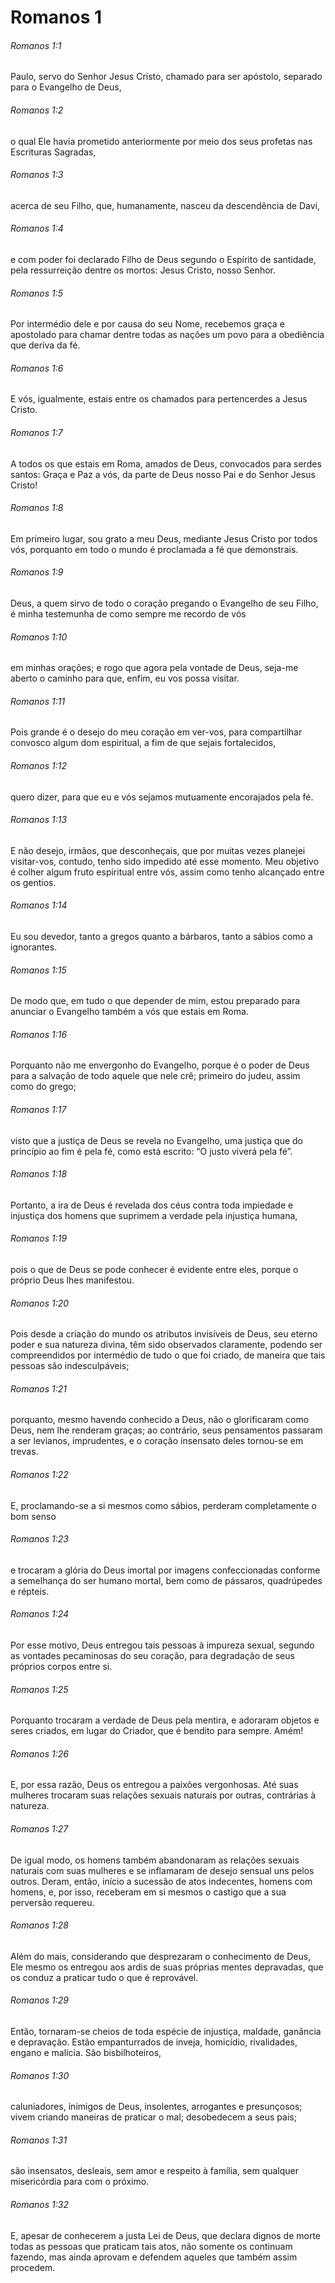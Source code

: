 # Romanos 1

###### Romanos 1:1

Paulo, servo do Senhor Jesus Cristo, chamado para ser apóstolo, separado para o Evangelho de Deus,

###### Romanos 1:2

o qual Ele havia prometido anteriormente por meio dos seus profetas nas Escrituras Sagradas,

###### Romanos 1:3

acerca de seu Filho, que, humanamente, nasceu da descendência de Davi,

###### Romanos 1:4

e com poder foi declarado Filho de Deus segundo o Espírito de santidade, pela ressurreição dentre os mortos: Jesus Cristo, nosso Senhor.

###### Romanos 1:5

Por intermédio dele e por causa do seu Nome, recebemos graça e apostolado para chamar dentre todas as nações um povo para a obediência que deriva da fé.

###### Romanos 1:6

E vós, igualmente, estais entre os chamados para pertencerdes a Jesus Cristo.

###### Romanos 1:7

A todos os que estais em Roma, amados de Deus, convocados para serdes santos: Graça e Paz a vós, da parte de Deus nosso Pai e do Senhor Jesus Cristo!

###### Romanos 1:8

Em primeiro lugar, sou grato a meu Deus, mediante Jesus Cristo por todos vós, porquanto em todo o mundo é proclamada a fé que demonstrais.

###### Romanos 1:9

Deus, a quem sirvo de todo o coração pregando o Evangelho de seu Filho, é minha testemunha de como sempre me recordo de vós

###### Romanos 1:10

em minhas orações; e rogo que agora pela vontade de Deus, seja-me aberto o caminho para que, enfim, eu vos possa visitar.

###### Romanos 1:11

Pois grande é o desejo do meu coração em ver-vos, para compartilhar convosco algum dom espiritual, a fim de que sejais fortalecidos,

###### Romanos 1:12

quero dizer, para que eu e vós sejamos mutuamente encorajados pela fé.

###### Romanos 1:13

E não desejo, irmãos, que desconheçais, que por muitas vezes planejei visitar-vos, contudo, tenho sido impedido até esse momento. Meu objetivo é colher algum fruto espiritual entre vós, assim como tenho alcançado entre os gentios.

###### Romanos 1:14

Eu sou devedor, tanto a gregos quanto a bárbaros, tanto a sábios como a ignorantes.

###### Romanos 1:15

De modo que, em tudo o que depender de mim, estou preparado para anunciar o Evangelho também a vós que estais em Roma.

###### Romanos 1:16

Porquanto não me envergonho do Evangelho, porque é o poder de Deus para a salvação de todo aquele que nele crê; primeiro do judeu, assim como do grego;

###### Romanos 1:17

visto que a justiça de Deus se revela no Evangelho, uma justiça que do princípio ao fim é pela fé, como está escrito: “O justo viverá pela fé”.

###### Romanos 1:18

Portanto, a ira de Deus é revelada dos céus contra toda impiedade e injustiça dos homens que suprimem a verdade pela injustiça humana,

###### Romanos 1:19

pois o que de Deus se pode conhecer é evidente entre eles, porque o próprio Deus lhes manifestou.

###### Romanos 1:20

Pois desde a criação do mundo os atributos invisíveis de Deus, seu eterno poder e sua natureza divina, têm sido observados claramente, podendo ser compreendidos por intermédio de tudo o que foi criado, de maneira que tais pessoas são indesculpáveis;

###### Romanos 1:21

porquanto, mesmo havendo conhecido a Deus, não o glorificaram como Deus, nem lhe renderam graças; ao contrário, seus pensamentos passaram a ser levianos, imprudentes, e o coração insensato deles tornou-se em trevas.

###### Romanos 1:22

E, proclamando-se a si mesmos como sábios, perderam completamente o bom senso

###### Romanos 1:23

e trocaram a glória do Deus imortal por imagens confeccionadas conforme a semelhança do ser humano mortal, bem como de pássaros, quadrúpedes e répteis.

###### Romanos 1:24

Por esse motivo, Deus entregou tais pessoas à impureza sexual, segundo as vontades pecaminosas do seu coração, para degradação de seus próprios corpos entre si.

###### Romanos 1:25

Porquanto trocaram a verdade de Deus pela mentira, e adoraram objetos e seres criados, em lugar do Criador, que é bendito para sempre. Amém!

###### Romanos 1:26

E, por essa razão, Deus os entregou a paixões vergonhosas. Até suas mulheres trocaram suas relações sexuais naturais por outras, contrárias à natureza.

###### Romanos 1:27

De igual modo, os homens também abandonaram as relações sexuais naturais com suas mulheres e se inflamaram de desejo sensual uns pelos outros. Deram, então, início a sucessão de atos indecentes, homens com homens, e, por isso, receberam em si mesmos o castigo que a sua perversão requereu.

###### Romanos 1:28

Além do mais, considerando que desprezaram o conhecimento de Deus, Ele mesmo os entregou aos ardis de suas próprias mentes depravadas, que os conduz a praticar tudo o que é reprovável.

###### Romanos 1:29

Então, tornaram-se cheios de toda espécie de injustiça, maldade, ganância e depravação. Estão empanturrados de inveja, homicídio, rivalidades, engano e malícia. São bisbilhoteiros,

###### Romanos 1:30

caluniadores, inimigos de Deus, insolentes, arrogantes e presunçosos; vivem criando maneiras de praticar o mal; desobedecem a seus pais;

###### Romanos 1:31

são insensatos, desleais, sem amor e respeito à família, sem qualquer misericórdia para com o próximo.

###### Romanos 1:32

E, apesar de conhecerem a justa Lei de Deus, que declara dignos de morte todas as pessoas que praticam tais atos, não somente os continuam fazendo, mas ainda aprovam e defendem aqueles que também assim procedem.

